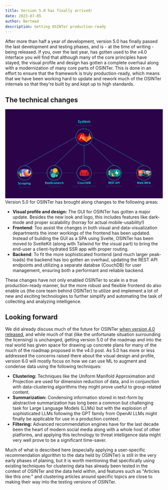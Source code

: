 ```yaml
---
title: Version 5.0 has finally arrived!
date: 2023-07-05
author: Bertmad
description: Getting OSINTer production-ready
---
```


After more than half a year of development, version 5.0 has finally passed the last development and testing phases, and is - at the time of writing - being released. If you, over the last year, has gotten used to the v4.0 interface you will find that although many of the core principles have stayed, the visual profile and design has gotten a complete overhaul along with a modernization of many core parts of OSINTer. This is done in an effort to ensure that the framework is truly production-ready, which means that we have been working hard to update and rework much of the OSINTer internals so that they're built by and kept up to high standards.

## The technical changes
![An overview of the version 5.0 architechture](/blog-images/osinter-5-arch.png)
Version 5.0 for OSINTer has brought along changes to the following areas:

- **Visual profile and design:** The GUI for OSINTer has gotten a major update. Besides the new look and logo, this includes features like dark-mode and proper scalability (horray for actual mobile-usability!)
- **Frontend**: Too assist the changes in both visual and data-visualization departments the inner workings of the frontend has been updated. Instead of building the GUI as a SPA using Svelte, OSINTer has been moved to SvelteKit (along with Tailwind for the visual part) to bring the end-user a client-hydrated SSR app with proper routing.
- **Backend**: To fit the more sophisticated frontend (and much larger peak-loads) the backend has too gotten an overhaul, updating the REST API endpoints and utilizing a separate databse (CouchDB) for user management, ensuring both a performant and reliable backend.

These changes have not only enabled OSINTer to scale in a true production-ready manner, but the more robust and flexible frontend do also enable us (the core team behind OSINTer) to utilize and implement a lot of new and exciting technologies to further simplify and automating the task of collecting and analyzing intelligence.

## Looking forward
We did already discuss much of the future for OSINTer [when version 4.0 released](/blog/version-4), and while much of that (like the unfortunate situation surrounding the licensing) is unchanged, getting version 5.0 of the roadmap and into the real world has given space for drawing up concrete plans for many of the much of the roadmap proposed in the v4.0 post. As 5.0 has more or less addressed the concerns raised there about the visual design and profile, version 6.0 will mostly focus on how we can use ML to augment and condense data using the following techniques:

- **Clustering:** Techniques like the Uniform Manifold Approximation and Projection are used for dimension reduction of data, and in conjunction with data-clustering algorithms they might prove useful to group related content.
- **Summarization:** Condensing information stored in text-form by abstractive summarization has long been a common but challenging task for Large Language Models (LLMs) but with the explosion of sophisticated LLMs following the GPT family from OpenAI LLMs might finally be applicable for use in a production context.
- **Filtering:** Advanced recommendation engines have for the last decade been the heart of modern social media along with a whole host of other platforms, and applying this technology to threat intelligence data might very well prove to be a significant time-saver.

Much of what is described here (especially applying a user-specific recommendation algorithm to the data held by OSINTer) is still in the very early phases of planing, but it is worth mentioning that specifically using existing techniques for clustering data has already been tested in the context of OSINTer and the data held within, and features such as "Articles like this one:" and clustering articles around specific topics are close to making their way into the testing versions of OSINTer.
